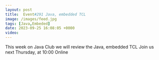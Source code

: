 ```yaml
---
layout: post
title:  Event#291 Java, embedded TCL
image: /images/feed.jpg
tags: [Java,Embeded]
date: 2023-09-25 16:08:05 +0000
video: 
---
```


This week on Java Club we will review the Java, embedded TCL
Join us next Thursday, at 10:00 Online
